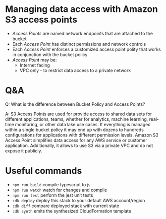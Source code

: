 # Managing data access with Amazon S3 access points

- _Access Points_ are named network endpoints that are attached to the bucket
- Each _Access Point_ has distinct permissions and network controls
- Each _Access Point_ enforces a customized access point polity that works in conjunction with the bucket policy
- _Access Point_ may be:
  - Internet facing
  - VPC only - to restrict data access to a private network

# Q&A
Q: What is the difference between Bucket Policy and Access Points?

A: S3 Access Points are used for provide access to shared data sets for different applications, teams, whether for analytics, machine learning, real-time monitoring, or other data lake use cases. If everything is managed within a single bucket policy it may end up with dozens to hundreds configurations for applications with different permission levels. Amazon S3 Access Point simplifies data access for any AWS service or customer application. Additionally, it allows to use S3 via a private VPC and do not expose it publicly.

# Useful commands

* `npm run build`   compile typescript to js
* `npm run watch`   watch for changes and compile
* `npm run test`    perform the jest unit tests
* `cdk deploy`      deploy this stack to your default AWS account/region
* `cdk diff`        compare deployed stack with current state
* `cdk synth`       emits the synthesized CloudFormation template

